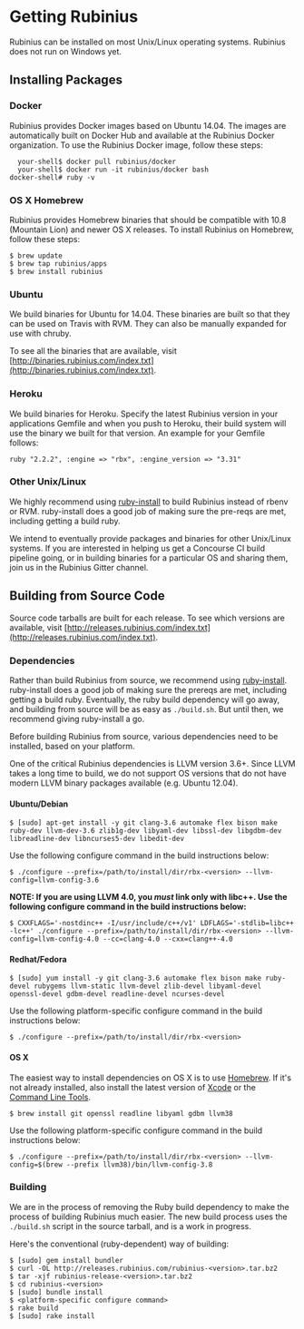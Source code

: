 # Getting Rubinius

Rubinius can be installed on most Unix/Linux operating systems. Rubinius does not run on Windows yet.

## Installing Packages

### Docker

Rubinius provides Docker images based on Ubuntu 14.04. The images are automatically built on Docker Hub and available at the Rubinius Docker organization. To use the Rubinius Docker image, follow these steps:

      your-shell$ docker pull rubinius/docker
      your-shell$ docker run -it rubinius/docker bash
    docker-shell# ruby -v

### OS X Homebrew

Rubinius provides Homebrew binaries that should be compatible with 10.8 (Mountain Lion) and newer OS X releases. To install Rubinius on Homebrew, follow these steps:

    $ brew update
    $ brew tap rubinius/apps
    $ brew install rubinius

### Ubuntu

We build binaries for Ubuntu for 14.04. These binaries are built so that they can be used on Travis with RVM. They can also be manually expanded for use with chruby.

To see all the binaries that are available, visit [http://binaries.rubinius.com/index.txt](http://binaries.rubinius.com/index.txt).

### Heroku

We build binaries for Heroku. Specify the latest Rubinius version in your applications Gemfile and when you push to Heroku, their build system will use the binary we built for that version. An example for your Gemfile follows:

    ruby "2.2.2", :engine => "rbx", :engine_version => "3.31"


### Other Unix/Linux


We highly recommend using [ruby-install](https://github.com/postmodern/ruby-install) to build Rubinius instead of rbenv or RVM. ruby-install does a good job of making sure the pre-reqs are met, including getting a build ruby.

We intend to eventually provide packages and binaries for other Unix/Linux systems. If you are interested in helping us get a Concourse CI build pipeline going, or in building binaries for a particular OS and sharing them, join us in the Rubinius Gitter channel.


## Building from Source Code

Source code tarballs are built for each release. To see which versions are available, visit [http://releases.rubinius.com/index.txt](http://releases.rubinius.com/index.txt).

### Dependencies

Rather than build Rubinius from source, we recommend using [ruby-install](https://github.com/postmodern/ruby-install). ruby-install does a good job of making sure the prereqs are met, including getting a build ruby. Eventually, the ruby build dependency will go away, and building from source will be as easy as `./build.sh`. But until then, we recommend giving ruby-install a go.

Before building Rubinius from source, various dependencies need to be installed, based on your platform.

One of the critical Rubinius dependencies is LLVM version 3.6+. Since LLVM takes a long time to build, we do not support OS versions that do not have modern LLVM binary packages available (e.g. Ubuntu 12.04).


#### Ubuntu/Debian

    $ [sudo] apt-get install -y git clang-3.6 automake flex bison make ruby-dev llvm-dev-3.6 zlib1g-dev libyaml-dev libssl-dev libgdbm-dev libreadline-dev libncurses5-dev libedit-dev

Use the following configure command in the build instructions below:

    $ ./configure --prefix=/path/to/install/dir/rbx-<version> --llvm-config=llvm-config-3.6

**NOTE: If you are using LLVM 4.0, you _must_ link only with libc++. Use the following configure command in the build instructions below:**

    $ CXXFLAGS='-nostdinc++ -I/usr/include/c++/v1' LDFLAGS='-stdlib=libc++ -lc++' ./configure --prefix=/path/to/install/dir/rbx-<version> --llvm-config=llvm-config-4.0 --cc=clang-4.0 --cxx=clang++-4.0

#### Redhat/Fedora

    $ [sudo] yum install -y git clang-3.6 automake flex bison make ruby-devel rubygems llvm-static llvm-devel zlib-devel libyaml-devel openssl-devel gdbm-devel readline-devel ncurses-devel

Use the following platform-specific configure command in the build instructions below:

    $ ./configure --prefix=/path/to/install/dir/rbx-<version>

#### OS X

The easiest way to install dependencies on OS X is to use [Homebrew](http://mxcl.github.com/homebrew/). If it's not already installed, also install the latest version of [Xcode](https://itunes.apple.com/us/app/xcode/id497799835) or the [Command Line Tools](https://github.com/kennethreitz/osx-gcc-installer#readme).

    $ brew install git openssl readline libyaml gdbm llvm38

Use the following platform-specific configure command in the build instructions below:

    $ ./configure --prefix=/path/to/install/dir/rbx-<version> --llvm-config=$(brew --prefix llvm38)/bin/llvm-config-3.8

### Building

We are in the process of removing the Ruby build dependency to make the process of building Rubinius much easier. The new build process uses the `./build.sh` script in the source tarball, and is a work in progress.

Here's the conventional (ruby-dependent) way of building:

    $ [sudo] gem install bundler
    $ curl -OL http://releases.rubinius.com/rubinius-<version>.tar.bz2
    $ tar -xjf rubinius-release-<version>.tar.bz2
    $ cd rubinius-<version>
    $ [sudo] bundle install
    $ <platform-specific configure command>
    $ rake build
    $ [sudo] rake install
